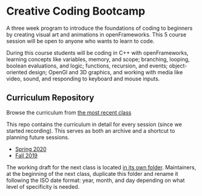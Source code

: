 # Creative Coding Bootcamp

A three week program to introduce the foundations of coding to beginners by creating visual art and animations in openFrameworks. This 5 course session will be open to anyone who wants to learn to code.

During this course students will be coding in C++ with openFrameworks, learning concepts like variables, memory, and scope; branching, looping, boolean evaluations, and logic; functions, recursion, and events; object-oriented design; OpenGl and 3D graphics, and working with media like video, sound, and responding to keyboard and mouse inputs.

## Curriculum Repository

Browse the curriculum from [the most recent class](2020-04/)

This repo contains the curriculum in detail for every session (since we started recording). This serves as both an archive and a shortcut to planning future sessions.

- [Spring 2020](2020-04/)
- [Fall 2019](2019-09/)

The working draft for the next class is located [in its own folder](next-session/). Maintainers, at the beginning of the next class, duplicate this folder and rename it following the ISO date format: year, month, and day depending on what level of specificity is needed.
